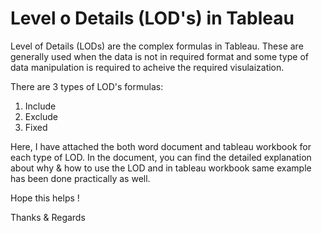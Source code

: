 # Level o Details (LOD's) in Tableau

Level of Details (LODs) are the complex formulas in Tableau. These are generally used when the data is not in required format and some type of data manipulation is required to acheive the required visulaization.

There are 3 types of LOD's formulas:
1. Include
2. Exclude
3. Fixed

Here, I have attached the both word document and tableau workbook for each type of LOD. In the document, you can find the detailed explanation about why & how to use the LOD and in tableau workbook same example has been done practically as well.

Hope this helps !

Thanks & Regards
